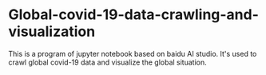 # Global-covid-19-data-crawling-and-visualization
This is a program of jupyter notebook based on baidu AI studio. It's used to crawl global covid-19 data and visualize the global situation.
